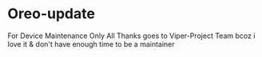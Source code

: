 # Oreo-update
For Device Maintenance Only
All Thanks goes to Viper-Project Team bcoz i love it & don't have enough time to be a maintainer
